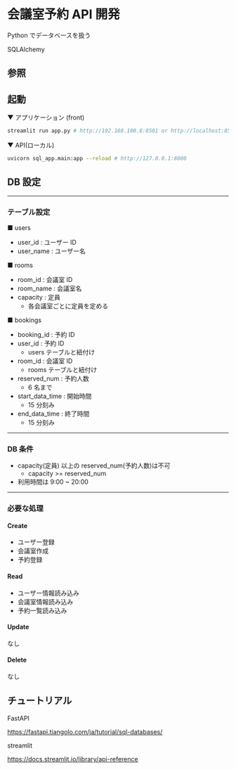 # 会議室予約 API 開発

Python でデータベースを扱う

SQLAlchemy

## 参照

## 起動

▼ アプリケーション (front)

```bash
streamlit run app.py # http://192.168.100.6:8501 or http://localhost:8501
```

▼ API(ローカル)

```bash
uvicorn sql_app.main:app --reload # http://127.0.0.1:8000
```

## DB 設定

---

### テーブル設定

■ users

- user_id : ユーザー ID
- user_name : ユーザー名

■ rooms

- room_id : 会議室 ID
- room_name : 会議室名
- capacity : 定員
  - 各会議室ごとに定員を定める

■ bookings

- booking_id : 予約 ID
- user_id : 予約 ID
  - users テーブルと紐付け
- room_id : 会議室 ID
  - rooms テーブルと紐付け
- reserved_num : 予約人数
  - 6 名まで
- start_data_time : 開始時間
  - 15 分刻み
- end_data_time : 終了時間
  - 15 分刻み

---

### DB 条件

- capacity(定員) 以上の reserved_num(予約人数)は不可
  - capacity >= reserved_num
- 利用時間は 9:00 ~ 20:00

---

### 必要な処理

#### Create

- ユーザー登録
- 会議室作成
- 予約登録

#### Read

- ユーザー情報読み込み
- 会議室情報読み込み
- 予約一覧読み込み

#### Update

なし

#### Delete

なし

## チュートリアル

FastAPI

https://fastapi.tiangolo.com/ja/tutorial/sql-databases/

streamlit

https://docs.streamlit.io/library/api-reference
